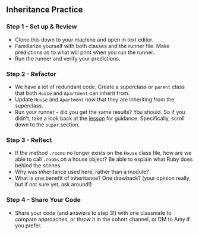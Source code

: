 ## Inheritance Practice

### Step 1 - Set up & Review
- Clone this down to your machine and open in text editor.
- Familiarize yourself with both classes and the runner file. Make predictions as to what will print when you run the runner.
- Run the runner and verify your predictions.

### Step 2 - Refactor
- We have a lot of redundant code. Create a superclass or `parent` class that both `House` and `Apartment` can inherit from.
- Update `House` and `Apartment` now that they are inheriting from the superclass.
- Run your runner - did you get the same results? You should. So if you didn't, take a look back at the [lesson](http://backend.turing.io/module1/lessons/inheritance) for guidance. Specifically, scroll down to the `super` section.

### Step 3 - Reflect
- If the method `.rooms` no longer exists on the `House` class file, how are we able to call `.rooms` on a house object? Be able to explain what Ruby does behind the scenes.
- Why was inheritance used here, rather than a module?
- What is one benefit of inheritance? One drawback? (your opinion really, but if not sure yet, ask around!)

### Step 4 - Share Your Code
- Share your code (and answers to step 3!) with one classmate to compare approaches, or throw it in the cohort channel, or DM to Amy if you prefer.
